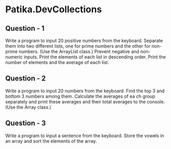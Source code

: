 # Patika.DevCollections

## Question - 1
Write a program to input 20 positive numbers from the keyboard. Separate them into two different lists, one for prime numbers and the other for non-prime numbers. (Use the ArrayList class.)
Prevent negative and non-numeric inputs.
Print the elements of each list in descending order.
Print the number of elements and the average of each list.

## Question - 2
Write a program to input 20 numbers from the keyboard. Find the top 3 and bottom 3 numbers among them. Calculate the averages of ea ch group separately and print these averages and their total averages to the console. (Use the Array class.)

## Question - 3
Write a program to input a sentence from the keyboard. Store the vowels in an array and sort the elements of the array.
